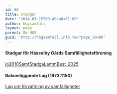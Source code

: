 ```yaml
---
id: 80
title: Stadgar
date: '2014-03-15T09:49:40+01:00'
author: hbgsamfall
layout: page
parent: Om HGS
guid: 'http://hbgsamfall.info.tm/?page_id=80'
---
```


#### Stadgar för Hässelby Gårds Samfällighetsförening

[jo2010SamfStadgaLantmBest_2025](/wp-content/uploads/2025/jo2010SamfStadgaLantmBest_2025.pdf)  

#### Bakomliggande Lag (1973:1150)

[Lag om förvaltning av samfälligheter](/wp-content/uploads/2017/03/SFS-1973_1155.pdf)
